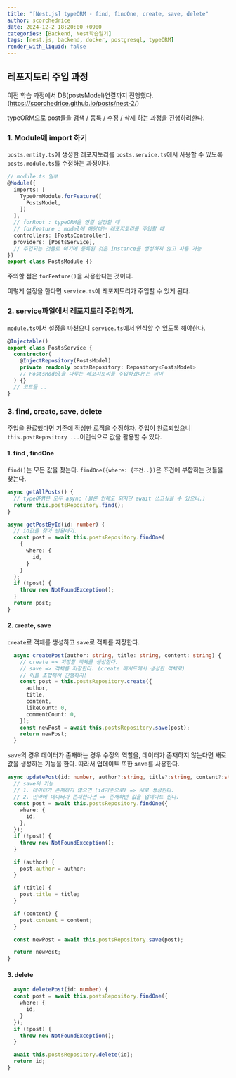 ```yaml
---
title: "[Nest.js] typeORM - find, findOne, create, save, delete"
author: scorchedrice
date: 2024-12-2 18:20:00 +0900
categories: [Backend, Nest학습일기]
tags: [nest.js, backend, docker, postgresql, typeORM]
render_with_liquid: false
---
```


## 레포지토리 주입 과정
이전 학습 과정에서 DB(postsModel)연결까지 진행했다.(https://scorchedrice.github.io/posts/nest-2/) 

typeORM으로 post들을 검색 / 등록 / 수정 / 삭제 하는 과정을 진행하려한다.

### 1. Module에 import 하기
`posts.entity.ts`에 생성한 레포지토리를 `posts.service.ts`에서 사용할 수 있도록 `posts.module.ts`를 수정하는 과정이다.
```ts
// module.ts 일부
@Module({
  imports: [
    TypeOrmModule.forFeature([
      PostsModel,
    ])
  ],
  // forRoot : typeORM을 연결 설정할 때
  // forFeature : model에 해당하는 레포지토리를 주입할 때
  controllers: [PostsController],
  providers: [PostsService],
  // 주입되는 것들로 여기에 등록된 것은 instance를 생성하지 않고 사용 가능
})
export class PostsModule {}
```
주의할 점은 `forFeature()`을 사용한다는 것이다.

이렇게 설정을 한다면 `service.ts`에 레포지토리가 주입할 수 있게 된다.

### 2. service파일에서 레포지토리 주입하기.
`module.ts`에서 설정을 마쳤으니 `service.ts`에서 인식할 수 있도록 해야한다.

```ts
@Injectable()
export class PostsService {
  constructor(
    @InjectRepository(PostsModel)
    private readonly postsRepository: Repository<PostsModel>
    // PostsModel을 다루는 레포지토리를 주입하겠다!는 의미
  ) {}
  // 코드들 ..
}
```

### 3. find, create, save, delete
주입을 완료했다면 기존에 작성한 로직을 수정하자. 주입이 완료되었으니 `this.postRepository ...`이런식으로 값을 활용할 수 있다.

#### 1. find , findOne
`find()`는 모든 값을 찾는다. `findOne({where: {조건..})`은 조건에 부합하는 것들을 찾는다.
```ts
async getAllPosts() {
  // typeORM은 모두 async (물론 안해도 되지만 await 쓰고싶을 수 있으니.)
  return this.postsRepository.find();
}

async getPostById(id: number) {
  // id값을 찾아 반환하기.
  const post = await this.postsRepository.findOne(
    {
      where: {
        id,
      }
    }
  );
  if (!post) {
    throw new NotFoundException();
  }
  return post;
}
```

#### 2. create, save
`create`로 객체를 생성하고 `save`로 객체를 저장한다.
```ts
  async createPost(author: string, title: string, content: string) {
    // create => 저장할 객체를 생성한다.
    // save => 객체를 저장한다. (create 매서드에서 생성한 객체로)
    // 이를 조합해서 진행하자!
    const post = this.postsRepository.create({
      author,
      title,
      content,
      likeCount: 0,
      commentCount: 0,
    });
    const newPost = await this.postsRepository.save(post);
    return newPost;
  }
```
save의 경우 데이터가 존재하는 경우 수정의 역할을, 데이터가 존재하지 않는다면 새로 값을 생성하는 기능을 한다.
따라서 업데이트 또한 save를 사용한다.
```ts
async updatePost(id: number, author?:string, title?:string, content?:string) {
  // save의 기능
  // 1. 데이터가 존재하지 않으면 (id기준으로) => 새로 생성한다.
  // 2. 만약에 데이터가 존재한다면 => 존재하던 값을 업데이트 한다.
  const post = await this.postsRepository.findOne({
    where: {
      id,
    },
  });
  if (!post) {
    throw new NotFoundException();
  }

  if (author) {
    post.author = author;
  }

  if (title) {
    post.title = title;
  }

  if (content) {
    post.content = content;
  }

  const newPost = await this.postsRepository.save(post);

  return newPost;
}
```

#### 3. delete
```ts
  async deletePost(id: number) {
  const post = await this.postsRepository.findOne({
    where: {
      id,
    }
  });
  if (!post) {
    throw new NotFoundException();
  }

  await this.postsRepository.delete(id);
  return id;
}
```
